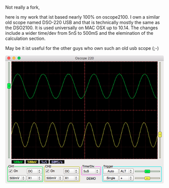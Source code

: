 Not really a fork,

here is my work that ist based nearly 100% on oscope2100. I own a similar old scope named DSO-220 USB and that is
technically mostly the same as the DSO2100. It is used universally on MAC OSX up to 10.14. The changes include a
wider time/dev from 5nS to 500mS and the elemination of the calculation section.

May be it ist useful for the other guys who own such an old usb scope (;-)

![la](https://github.com/ulrichloose/oscope2100/blob/master/screen.png?raw=true)

